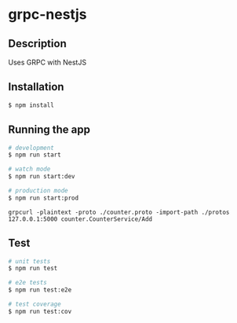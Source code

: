 # grpc-nestjs

## Description
Uses GRPC with NestJS

## Installation

```bash
$ npm install
```

## Running the app

```bash
# development
$ npm run start

# watch mode
$ npm run start:dev

# production mode
$ npm run start:prod
```

```
grpcurl -plaintext -proto ./counter.proto -import-path ./protos 127.0.0.1:5000 counter.CounterService/Add
```

## Test

```bash
# unit tests
$ npm run test

# e2e tests
$ npm run test:e2e

# test coverage
$ npm run test:cov
```
